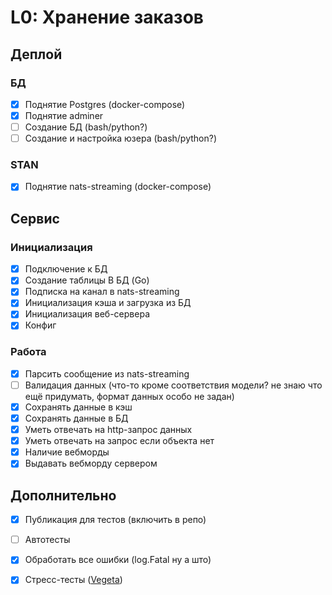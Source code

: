 # L0: Хранение заказов

## Деплой

### БД 

- [x] Поднятие Postgres (docker-compose)
- [x] Поднятие adminer
- [ ] Создание БД (bash/python?)
- [ ] Создание и настройка юзера (bash/python?)

### STAN

- [x] Поднятие nats-streaming (docker-compose)

## Сервис

### Инициализация

- [x] Подключение к БД
- [x] Создание таблицы В БД (Go)
- [x] Подписка на канал в nats-streaming
- [x] Инициализация кэша и загрузка из БД
- [x] Инициализация веб-сервера
- [x] Конфиг

### Работа

- [x] Парсить сообщение из nats-streaming
- [ ] Валидация данных (что-то кроме соответствия модели? не знаю что ещё придумать, формат данных особо не задан)
- [x] Сохранять данные в кэш
- [x] Сохранять данные в БД
- [x] Уметь отвечать на http-запрос данных
- [x] Уметь отвечать на запрос если объекта нет
- [x] Наличие вебморды
- [x] Выдавать вебморду сервером

## Дополнительно

- [x] Публикация для тестов (включить в репо)
- [ ] Автотесты
- [x] Обработать все ошибки (log.Fatal ну а што)
- [x] Стресс-тесты ([Vegeta](https://github.com/tsenart/vegeta))


